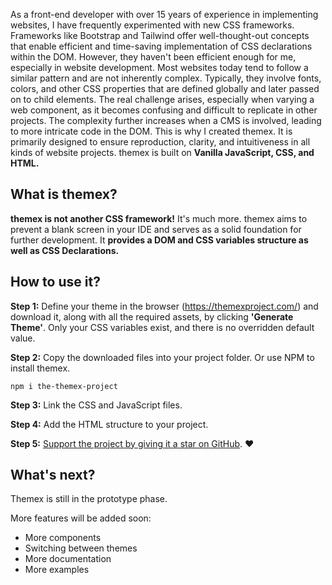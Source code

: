 As a front-end developer with over 15 years of experience in implementing websites, I have frequently experimented with new CSS frameworks. Frameworks like Bootstrap and Tailwind offer well-thought-out concepts that enable efficient and time-saving implementation of CSS declarations within the DOM. However, they haven't been efficient enough for me, especially in website development. Most websites today tend to follow a similar pattern and are not inherently complex. Typically, they involve fonts, colors, and other CSS properties that are defined globally and later passed on to child elements. The real challenge arises, especially when varying a web component, as it becomes confusing and difficult to replicate in other projects. The complexity further increases when a CMS is involved, leading to more intricate code in the DOM. This is why I created themex. It is primarily designed to ensure reproduction, clarity, and intuitiveness in all kinds of website projects. themex is built on **Vanilla JavaScript, CSS, and HTML.**

## What is themex?

**themex is not another CSS framework!** It's much more. themex aims to prevent a blank screen in your IDE and serves as a solid foundation for further development. It **provides a DOM and CSS variables structure as well as CSS Declarations.**

## How to use it?

**Step 1:** Define your theme in the browser (https://themexproject.com/) and download it, along with all the required assets, by clicking **'Generate Theme'**. Only your CSS variables exist, and there is no overridden default value.

**Step 2:** Copy the downloaded files into your project folder. Or use NPM to install themex.

```shell
npm i the-themex-project
```

**Step 3:** Link the CSS and JavaScript files.

**Step 4:** Add the HTML structure to your project.

**Step 5:** [Support the project by giving it a star on GitHub](https://github.com/karstenbiedermann/themex-project). ❤️

## What's next?

Themex is still in the prototype phase.

More features will be added soon:

- More components
- Switching between themes
- More documentation
- More examples
